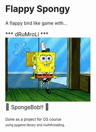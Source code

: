 # Flappy Spongy
A flappy bird like game with...<br>
<br>
<big>
	\*\*\* dRuMroLl \*\*\*<br>
	<img height=200 src="assets/spongebob.gif" alt="spongebob dancing gif"><br>
	<big>:yellow_heart:</big> SpongeBob!! <big>:yellow_heart:</big>
</big>
<small>
	<br>
	<br>
	Done as a project for OS course<br>
	<small>
		using pygame library and multithreading.
	</small>
</small>